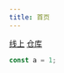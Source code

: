 ```yaml
---
title: 首页
---
```


[线上](https://vuepress-docs-rho.vercel.app/)
[仓库](https://github.com/ndzy01/vuepress-docs.git)

<n-pwd />

<n-code msg="测试">

```js
const a = 1;
```

</n-code>
